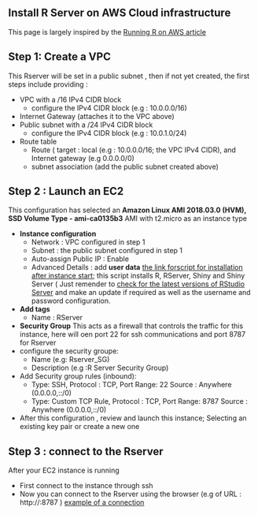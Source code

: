 
## Install R Server on AWS Cloud infrastructure
This page is largely inspired by the [Running R on AWS article](https://aws.amazon.com/fr/blogs/big-data/running-r-on-aws/)

## Step 1: Create a VPC
This Rserver will be set in a public subnet , then if not yet created, the first steps include providing :
- VPC with a /16 IPv4 CIDR block
  - configure the IPv4 CIDR block (e.g : 10.0.0.0/16)
- Internet Gateway (attaches it to the VPC above)
- Public subnet with a /24 IPv4 CIDR block
  - configure the IPv4 CIDR block (e.g : 10.0.1.0/24)
- Route table
  - Route ( target : local (e.g : 10.0.0.0/16; the VPC IPv4 CIDR), and Internet gateway (e.g 0.0.0.0/0)
  - subnet association (add the public subnet created above)
  
## Step 2 : Launch an EC2
This configuration has selected an **Amazon Linux AMI 2018.03.0 (HVM), SSD Volume Type - ami-ca0135b3** AMI with t2.micro as an instance type
- **Instance configuration**
  - Network : VPC configured in step 1
  - Subnet : the public subnet configured in step 1
  - Auto-assign Public IP : Enable
  - Advanced Details : add **user data** [the link forscript for installation after instance start](https://github.com/fredtw/aws/blob/master/RserverScript.txt); this script installs R, RServer, Shiny and Shiny Server ( Just remender to [check for the latest versions of RStudio Server](https://www.rstudio.com/products/rstudio/download-server/) and make an update if required as well as the username and password configuration.
 - **Add tags**
    - Name : RServer
 - **Security Group** 
 This acts as a firewall that controls the traffic for this instance, here will oen port 22 for ssh communications and port 8787 for Rserver
  - configure the security groupe:
      - Name (e.g: Rserver_SG)
      - Description (e.g :R Server Security Group)
  - Add Security group rules (inbound):
      - Type: SSH, Protocol : TCP, Port Range: 22 Source : Anywhere (0.0.0.0,::/0)
      - Type: Custom TCP Rule, Protocol : TCP, Port Range: 8787 Source : Anywhere (0.0.0.0,::/0)
   - After this configuration , review and launch this instance; Selecting an existing key pair or create a new one
   
## Step 3 : connect to the Rserver

After your EC2 instance is running
- First connect to the instance through ssh
- Now you can connect to the Rserver using the browser (e.g of URL : http://<the IPV4>:8787 ) [example of a connection](https://github.com/fredtw/images/blob/master/ConnectToRServerOnAWS.jpg)
 


